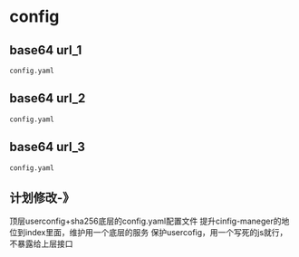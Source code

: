 # config 
 ## base64 url_1
    config.yaml
 ## base64 url_2
    config.yaml
 ## base64 url_3
    config.yaml

## 计划修改-》

 顶层userconfig+sha256底层的config.yaml配置文件
 提升cinfig-maneger的地位到index里面，维护用一个底层的服务
 保护usercofig，用一个写死的js就行，不暴露给上层接口
 